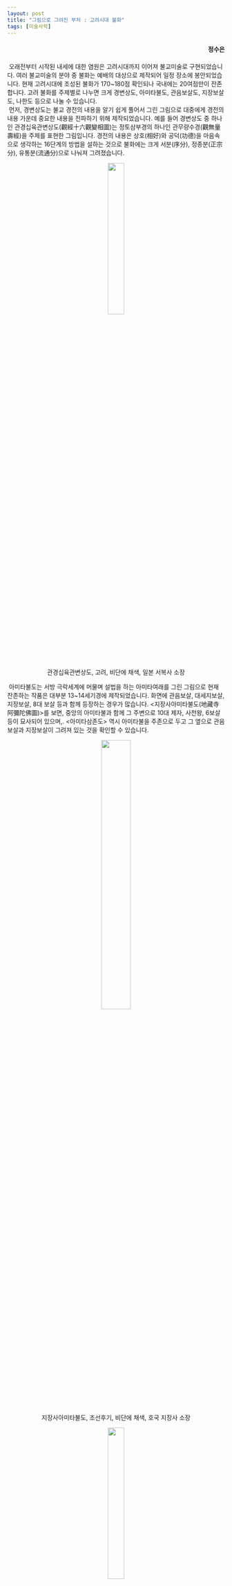 ```yaml
---
layout: post
title: "그림으로 그려진 부처 : 고려시대 불화"
tags: [미술사학]
---
```


<h4><div style="text-align:right"><b>정수은</b></div></h4>

<h4><div style="text-align:right"><b></b></div></h4>

&nbsp;오래전부터 시작된 내세에 대한 염원은 고려시대까지 이어져 불교미술로 구현되었습니다. 여러 불교미술의 분야 중 불화는 예배의 대상으로 제작되어 일정 장소에 봉안되었습니다. 현재 고려시대에 조성된 불화가 170~180점 확인되나 국내에는 20여점만이 잔존합니다. 고려 불화를 주제별로 나누면 크게 경변상도, 아미타불도, 관음보살도, 지장보살도, 나한도 등으로 나눌 수 있습니다.<br>
&nbsp;먼저, 경변상도는 불교 경전의 내용을 알기 쉽게 풀어서 그린 그림으로 대중에게 경전의 내용 가운데 중요한 내용을 전파하기 위해 제작되었습니다. 예를 들어 경변상도 중 하나인 관경십육관변상도(觀經十六觀變相圖)는 정토삼부경의 하나인 관무량수경(觀無量壽經)을 주제를 표현한 그림입니다. 경전의 내용은 상호(相好)와 공덕(功德)을 마음속으로 생각하는 16단계의 방법을 설하는 것으로 불화에는 크게 서분(序分), 정종분(正宗分), 유통분(流通分)으로 나눠져 그려졌습니다.

<center><figure><img src="https://user-images.githubusercontent.com/64909586/177549392-62fd05bf-22e3-4390-91e3-4fb895e220fa.jpeg?raw=true" width="30%" height="30%"><figcaption>관경십육관변상도, 고려, 비단에 채색, 일본 서복사 소장</figcaption></figure></center>

&nbsp;아미타불도는 서방 극락세계에 머물며 설법을 하는 아미타여래를 그린 그림으로 현재 잔존하는 작품은 대부분 13~14세기경에 제작되었습니다. 화면에 관음보살, 대세지보살, 지장보살, 8대 보살 등과 함께 등장하는 경우가 많습니다. <지장사아미타불도(地藏寺阿彌陀佛圖)>를 보면, 중앙의 아미타불과 함께 그 주변으로 10대 제자, 사천왕, 6보살 등이 묘사되어 있으며,. <아미타삼존도> 역시 아미타불을 주존으로 두고 그 옆으로 관음보살과 지장보살이 그려져 있는 것을 확인할 수 있습니다.

<center><figure><img src="https://user-images.githubusercontent.com/64909586/177549371-fceee752-9299-4584-bd7f-1ad02d410874.jpg?raw=true" width="40%" height="40%"><figcaption>지장사아미타불도, 조선후기, 비단에 채색, 호국 지장사 소장</figcaption></figure></center>

<center><figure><img src="https://user-images.githubusercontent.com/64909586/177549406-588e2b39-a3fe-4901-9e1c-8a3c8d365de1.jpg?raw=true" width="30%" height="30%"><figcaption>아미타삼존도, 고려, 비단에 채색, 삼성미술관 리움 소장</figcaption></figure></center>

&nbsp;다음으로 살펴볼 지장보살도는 지옥과 사후세계를 주재하는 지장보살을 그린 그림입니다. 주로 지장보살 단독으로 그려지거나 권속인 시왕과 함께 그려집니다. 지장보살도는 당시 사람들 사이에 사후세계에 대한 관심이 높아지면서 지옥의 고통 속 중생들을 극락세계로 인도해주는  지장보살신앙이 강해져 다수의 지장보살도가 그려지게 되었습니다. <지장보살도>를 보면, 중앙의 지장보살이 그려져 있고 좌우 대칭으로 각 4구씩 호법신과 심판관들의 모습이 묘사되어있습니다.

<center><figure><img src="https://user-images.githubusercontent.com/64909586/177549430-eab826e2-8550-4854-935b-23413ac9e6b7.jpg?raw=true" width="30%" height="30%"><figcaption>지장보살도, 고려 14세기, 비단에 채색, 삼성미술관 리움 소장</figcaption></figure></center>

&nbsp;마지막으로 나한도는 수행자이자 생사를 초탈하여 깨달음에 이른 사람이자 남방불교에서 최고 깨달음의 경지에 이른 사람을 그린 그림입니다. 고려시대의 여러 기록에서 나한재를 개최한 기사가 확인되며, 오백나한도에 대한 기록도 발견되어 고려시대에 나한 신앙이 유행한 것을 알 수 있습니다. 나한은 수행을 통해 오를 수 있는 최고의 경지에 오른 사람으로 석가모니가 열반에 든 뒤 불법(佛法)을 알리고 중생들을 이끌기 위해 모인 16명의 제자를 십육나한으로, 석가모니의 가르침을 정리하기 위해 모인 500명의 제자는 오백나한으로 불리게 되었습니다. 아래 화면에 보이는 <제십오 아대다 존자>는 십육나한도 중 15번째로 제자인 아대다존자를 그림으로 상단에 ‘아대다’라고 표기되어 있어 이를 알 수 있습니다. 회면 속 나한은 나이가 많이 든 비구형상으로 묘사되었으며, 두 손은 석장을 잡고 시선은 화면 우측의 시자를 바라보고 있는 모습으로 그려졌습니다.

<center><figure><img src="https://user-images.githubusercontent.com/64909586/177549436-b90d078d-7cd5-473d-9978-6a4484ef3c33.jpg?raw=true" width="30%" height="30%"><figcaption>제십오 아대다존자, 고려 13세기, 비단에 엷은 색, 국립중앙박물관 소장</figcaption></figure></center>
<br>
<br>
<br>
